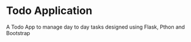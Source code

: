 # Todo Application
 A Todo App to manage day to day tasks designed using Flask, Pthon and Bootstrap
